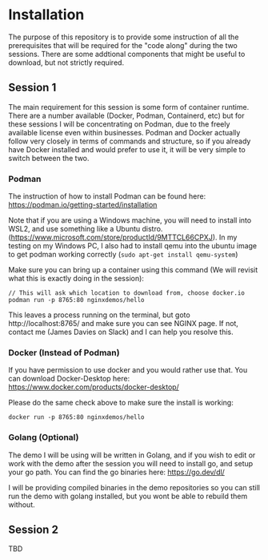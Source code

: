 # Installation

The purpose of this repository is to provide some instruction of all the prerequisites that will be required for the "code along" during the two sessions. There are some addtional components that might be useful to download, but not strictly required.

## Session 1

The main requirement for this session is some form of container runtime. There are a number available (Docker, Podman, Containerd, etc) but for these sessions I will be concentrating on Podman, due to the freely available license even within businesses. Podman and Docker actually follow very closely in terms of commands and structure, so if you already have Docker installed and would prefer to use it, it will be very simple to switch between the two.

### Podman
The instruction of how to install Podman can be found here: https://podman.io/getting-started/installation

Note that if you are using a Windows machine, you will need to install into WSL2, and use something like a Ubuntu distro. (https://www.microsoft.com/store/productId/9MTTCL66CPXJ). In my testing on my Windows PC, I also had to install qemu into the ubuntu image to get podman working correctly (`sudo apt-get install qemu-system`)

Make sure you can bring up a container using this command (We will revisit what this is exactly doing in the session):
```
// This will ask which location to download from, choose docker.io 
podman run -p 8765:80 nginxdemos/hello
```
This leaves a process running on the terminal, but goto http://localhost:8765/ and make sure you can see NGINX page. If not, contact me (James Davies on Slack) and I can help you resolve this.

### Docker (Instead of Podman)
If you have permission to use docker and you would rather use that. You can download Docker-Desktop here: https://www.docker.com/products/docker-desktop/

Please do the same check above to make sure the install is working:
``` 
docker run -p 8765:80 nginxdemos/hello
```

### Golang (Optional)
The demo I will be using will be written in Golang, and if you wish to edit or work with the demo after the session you will need to install go, and setup your go path. You can find the go binaries here: https://go.dev/dl/

I will be providing compiled binaries in the demo repositories so you can still run the demo with golang installed, but you wont be able to rebuild them without.

## Session 2

TBD
